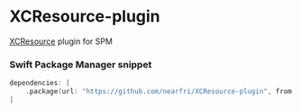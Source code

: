 # XCResource-plugin

[XCResource](https://github.com/nearfri/XCResource) plugin for SPM

### Swift Package Manager snippet
```swift
dependencies: [
	.package(url: "https://github.com/nearfri/XCResource-plugin", from: "<version>"),
]
```
